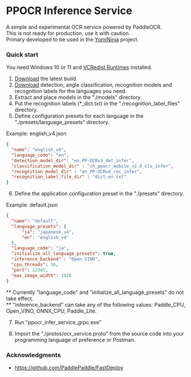 # PPOCR Inference Service

A simple and experimental OCR service powered by PaddleOCR. <br>
This is not ready for production, use it with caution.<br>
Primary developed to be used in the [YomiNinja](https://github.com/matt-m-o/) project.

### Quick start

You need Windows 10 or 11 and [VCRedist Runtimes](https://www.techpowerup.com/download/visual-c-redistributable-runtime-package-all-in-one/) installed. <br>

1. [Download](https://github.com/matt-m-o/PPOCR-Inference-Service/releases) the latest build.
2. [Download](https://github.com/PaddlePaddle/PaddleOCR/blob/release/2.7/doc/doc_en/models_list_en.md) detection, angle classification, recognition models and recognition labels for the languages you need.
3. Extract and place models in the "./models" directory.
4. Put the recognition labels (*_dict.txt) in the "./recognition_label_files" directory.
5. Define configuration presets for each language in the "./presets/language_presets" directory.

Example: english_v4.json
```json
{
  "name": "english_v4",
  "language_code": "en",
  "detection_model_dir": "en_PP-OCRv3_det_infer",
  "classification_model_dir" : "ch_ppocr_mobile_v2.0_cls_infer",
  "recognition_model_dir" : "en_PP-OCRv4_rec_infer",
  "recognition_label_file_dir" : "dict_en.txt"
}
```
6. Define the application configuration preset in the "./presets" directory.

Example: default.json
```json
{
  "name": "default",
  "language_presets": {
      "ja": "japanese_v4",
      "en": "english_v4"
  },
  "language_code": "ja",
  "initialize_all_language_presets": true,
  "inference_backend" : "Open_VINO",
  "cpu_threads": 16,
  "port": 12345,
  "max_image_width": 1920
}
```
** Currently "language_code" and "initialize_all_language_presets" do not take effect. <br>
** "inference_backend" can take any of the following values: Paddle_CPU, Open_VINO, ONNX_CPU, Paddle_Lite.

7. Run "ppocr_infer_service_grpc.exe"

8. Import the "./protos/ocr_service.proto" from the source code into your programming language of preference or Postman.

### Acknowledgments
- https://github.com/PaddlePaddle/FastDeploy
